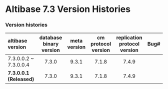 # Altibase 7.3 Version Histories

### Version histories

| altibase version         | database binary version | meta version | cm protocol version | replication protocol version | Bug# |
| :----------------------- | :---------------------: | :----------: | :-----------------: | :--------------------------: | ---- |
| 7.3.0.0.2 ~ 7.3.0.0.4    |          7.3.0          |    9.3.1     |        7.1.8        |            7.4.9             |      |
| **7.3.0.0.1 (Released)** |          7.3.0          |    9.3.1     |        7.1.8        |            7.4.9             |      |

